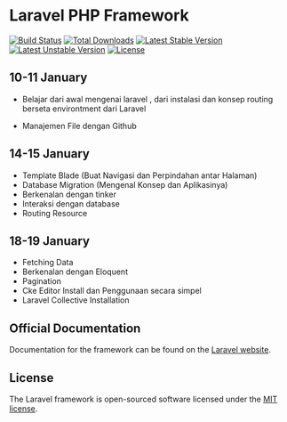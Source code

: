 # Laravel PHP Framework

[![Build Status](https://travis-ci.org/laravel/framework.svg)](https://travis-ci.org/laravel/framework)
[![Total Downloads](https://poser.pugx.org/laravel/framework/d/total.svg)](https://packagist.org/packages/laravel/framework)
[![Latest Stable Version](https://poser.pugx.org/laravel/framework/v/stable.svg)](https://packagist.org/packages/laravel/framework)
[![Latest Unstable Version](https://poser.pugx.org/laravel/framework/v/unstable.svg)](https://packagist.org/packages/laravel/framework)
[![License](https://poser.pugx.org/laravel/framework/license.svg)](https://packagist.org/packages/laravel/framework)

## 10-11 January 
- Belajar dari awal mengenai laravel , dari instalasi dan konsep routing berseta environtment dari Laravel

- Manajemen File dengan Github 
## 14-15 January 
- Template Blade (Buat Navigasi dan Perpindahan antar Halaman)
- Database Migration (Mengenal Konsep dan Aplikasinya)
- Berkenalan dengan tinker
- Interaksi dengan database
- Routing Resource 
## 18-19 January
- Fetching Data
- Berkenalan dengan Eloquent
- Pagination
- Cke Editor Install dan Penggunaan secara simpel 
- Laravel Collective Installation


## Official Documentation

Documentation for the framework can be found on the [Laravel website](http://laravel.com/docs).



## License

The Laravel framework is open-sourced software licensed under the [MIT license](http://opensource.org/licenses/MIT).
